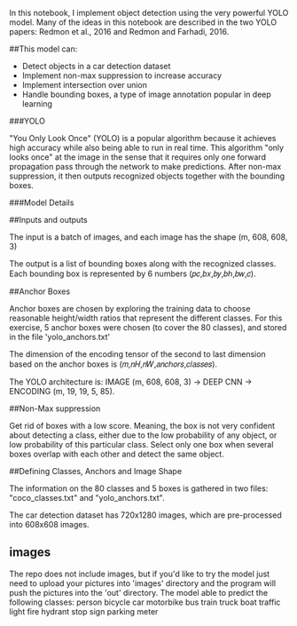  In this notebook, I implement object detection using the very
 powerful YOLO model. Many of the ideas in this notebook are described in
 the two YOLO papers: Redmon et al., 2016 and Redmon and Farhadi, 2016.

##This model can:

- Detect objects in a car detection dataset
- Implement non-max suppression to increase accuracy
- Implement intersection over union
- Handle bounding boxes, a type of image annotation popular in deep learning

###YOLO

"You Only Look Once" (YOLO) is a popular algorithm because it achieves
high accuracy while also being able to run in real time.
This algorithm "only looks once" at the image in the sense that it
requires only one forward propagation pass through the network to make
predictions. After non-max suppression, it then outputs recognized objects
together with the bounding boxes.

###Model Details

##Inputs and outputs

The input is a batch of images, and each image has the shape (m, 608, 608, 3)

The output is a list of bounding boxes along with the recognized classes.
Each bounding box is represented by 6 numbers  (𝑝𝑐,𝑏𝑥,𝑏𝑦,𝑏ℎ,𝑏𝑤,𝑐).


##Anchor Boxes

Anchor boxes are chosen by exploring the training data to choose reasonable
height/width ratios that represent the different classes. For this exercise,
5 anchor boxes were chosen (to cover the 80 classes), and stored in the
file 'yolo_anchors.txt'

The dimension of the encoding tensor of the second to last dimension based
on the anchor boxes is  (𝑚,𝑛𝐻,𝑛𝑊,𝑎𝑛𝑐ℎ𝑜𝑟𝑠,𝑐𝑙𝑎𝑠𝑠𝑒𝑠).

The YOLO architecture is:
IMAGE (m, 608, 608, 3) -> DEEP CNN -> ENCODING (m, 19, 19, 5, 85).

##Non-Max suppression

Get rid of boxes with a low score. Meaning, the box is not very confident
about detecting a class, either due to the low probability of any object,
or low probability of this particular class.
Select only one box when several boxes overlap with each other and detect
the same object.

##Defining Classes, Anchors and Image Shape

The information on the 80 classes and 5 boxes is gathered in two
files: "coco_classes.txt" and "yolo_anchors.txt".

The car detection dataset has 720x1280 images, which are pre-processed
into 608x608 images.

## images
The repo does not include images, but if you'd like to try the model just need to upload your pictures into 'images' directory and the program will push the pictures into the 'out' directory.
The model able to predict the following classes:
person
bicycle
car
motorbike
bus
train
truck
boat
traffic light
fire hydrant
stop sign
parking meter
